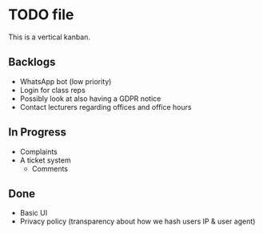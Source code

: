 # TODO file

This is a vertical kanban.


## Backlogs

- WhatsApp bot (low priority)
- Login for class reps
- Possibly look at also having a GDPR notice
- Contact lecturers regarding offices and office hours

## In Progress

- Complaints
- A ticket system
	- Comments

## Done

- Basic UI
- Privacy policy (transparency about how we hash users IP & user agent)
